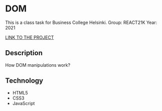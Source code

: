 # DOM

This is a class task for Business College Helsinki.
Group: REACT21K
Year: 2021

[LINK TO THE PROJECT](https://sagar-aryal.github.io/REACT21K-JAVASCRIPT/Margit/Lecture6/DOM/)

## Description

How DOM manipulations work?

## Technology

- HTML5
- CSS3
- JavaScript
